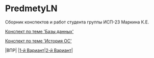 # PredmetyLN
Сборник конспектов и работ студента группы ИСП-23 Маркина К.Е.

[Конспект по теме 'Базы данных'](https://docs.google.com/document/d/14fo6lsIvCwX52dnX-t4s7cNqjlb_o-SgkcstyQQtiyE/edit?usp=drive_link)

[Конспект по теме 'История ОС'](https://docs.google.com/document/d/1HmwZbtCgW_6uOMW5zVFEdNKscVqwvS13C-w2XRP6iZA/edit?usp=drive_link)

|ВПР|
|[1-й Вариант](https://docs.google.com/document/d/1BTqa6NHcPlWcboOBk-ISKZ5FtYBHI6or/edit?usp=drive_link&ouid=118001589816062457601&rtpof=true&sd=true)|[2-й Вариант](https://docs.google.com/document/d/1PgiDqVbrnkAOEYagXbDueNQvpdknXNOA/edit?usp=drive_link&ouid=118001589816062457601&rtpof=true&sd=true)|


